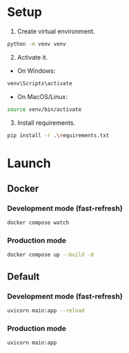 # Setup
1. Create virtual environment.
```bash
python -m venv venv 
```

2. Activate it.
* On Windows:
```bash
venv\Scripts\activate
```

* On MacOS/Linux:
```bash
source venv/bin/activate
```

3. Install requirements.
```bash
pip install -r .\requirements.txt
```
# Launch
## Docker
### Development mode (fast-refresh)
```bash
docker compose watch
```

### Production mode
```bash
docker compose up --build -d
```

## Default
### Development mode (fast-refresh)
```bash
uvicorn main:app --reload
```

### Production mode
```bash
uvicorn main:app
```

